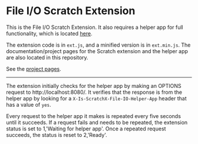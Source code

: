 # File I/O Scratch Extension
This is the File I/O Scratch Extension. It also requires a helper app for full functionality, which is located [here](https://github.com/Znapi/scratchx-file-io-app/).

The extension code is in `ext.js`, and a minified version is in `ext.min.js`. The documentation/project pages for the Scratch extension and the helper app are also located in this repository.

See the [project pages](https://github.com/Znapi/scratchx/wiki/File-I-O/).

---

The extension initially checks for the helper app by making an OPTIONS request to http://localhost:8080/. It verifies that the response is from the helper app by looking for a `X-Is-ScratchX-File-IO-Helper-App` header that has a value of `yes`.

Every request to the helper app it makes is repeated every five seconds until it succeeds. If a request fails and needs to be repeated, the extension status is set to 1,'Waiting for helper app'. Once a repeated request succeeds, the status is reset to 2,'Ready'.